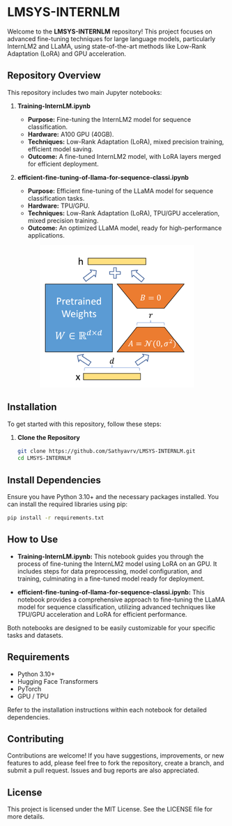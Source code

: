 # LMSYS-INTERNLM

Welcome to the **LMSYS-INTERNLM** repository! This project focuses on advanced fine-tuning techniques for large language models, particularly InternLM2 and LLaMA, using state-of-the-art methods like Low-Rank Adaptation (LoRA) and GPU acceleration.

## Repository Overview

This repository includes two main Jupyter notebooks:

1. **Training-InternLM.ipynb**
   - **Purpose:** Fine-tuning the InternLM2 model for sequence classification.
   - **Hardware:** A100 GPU (40GB).
   - **Techniques:** Low-Rank Adaptation (LoRA), mixed precision training, efficient model saving.
   - **Outcome:** A fine-tuned InternLM2 model, with LoRA layers merged for efficient deployment.

2. **efficient-fine-tuning-of-llama-for-sequence-classi.ipynb**
   - **Purpose:** Efficient fine-tuning of the LLaMA model for sequence classification tasks.
   - **Hardware:** TPU/GPU.
   - **Techniques:** Low-Rank Adaptation (LoRA), TPU/GPU acceleration, mixed precision training.
   - **Outcome:** An optimized LLaMA model, ready for high-performance applications.

<p align="center">
  <img src="images/lora.png" alt="Model Diagram" />
</p>

## Installation

To get started with this repository, follow these steps:

1. **Clone the Repository**
   ```bash
   git clone https://github.com/Sathyavrv/LMSYS-INTERNLM.git
   cd LMSYS-INTERNLM
   ```
## Install Dependencies

Ensure you have Python 3.10+ and the necessary packages installed. You can install the required libraries using pip:

```bash
pip install -r requirements.txt
```

## How to Use

- **Training-InternLM.ipynb:** This notebook guides you through the process of fine-tuning the InternLM2 model using LoRA on an GPU. It includes steps for data preprocessing, model configuration, and training, culminating in a fine-tuned model ready for deployment.

- **efficient-fine-tuning-of-llama-for-sequence-classi.ipynb:** This notebook provides a comprehensive approach to fine-tuning the LLaMA model for sequence classification, utilizing advanced techniques like TPU/GPU acceleration and LoRA for efficient performance.

Both notebooks are designed to be easily customizable for your specific tasks and datasets.

## Requirements

- Python 3.10+
- Hugging Face Transformers
- PyTorch
- GPU / TPU

Refer to the installation instructions within each notebook for detailed dependencies.

## Contributing

Contributions are welcome! If you have suggestions, improvements, or new features to add, please feel free to fork the repository, create a branch, and submit a pull request. Issues and bug reports are also appreciated.

## License

This project is licensed under the MIT License. See the LICENSE file for more details.
